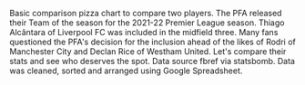 
Basic comparison pizza chart to compare two players. The PFA released their Team of the season for the 2021-22 Premier League season. Thiago Alcântara of Liverpool FC was included in the midfield three. Many fans questioned the PFA's decision for the inclusion ahead of the likes of Rodri of Manchester City and Declan Rice of Westham United. Let's compare their stats and see who deserves the spot.
Data source fbref via statsbomb. Data was cleaned, sorted and arranged using Google Spreadsheet.
